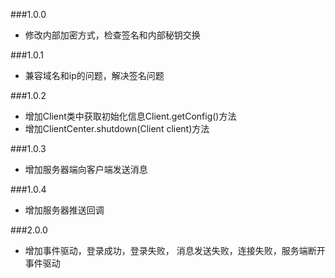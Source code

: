 ###1.0.0
* 修改内部加密方式，检查签名和内部秘钥交换 

###1.0.1
* 兼容域名和ip的问题，解决签名问题

###1.0.2
* 增加Client类中获取初始化信息Client.getConfig()方法
* 增加ClientCenter.shutdown(Client client)方法

###1.0.3 
* 增加服务器端向客户端发送消息

###1.0.4
* 增加服务器推送回调


###2.0.0
* 增加事件驱动，登录成功，登录失败， 消息发送失败，连接失败，服务端断开 事件驱动
